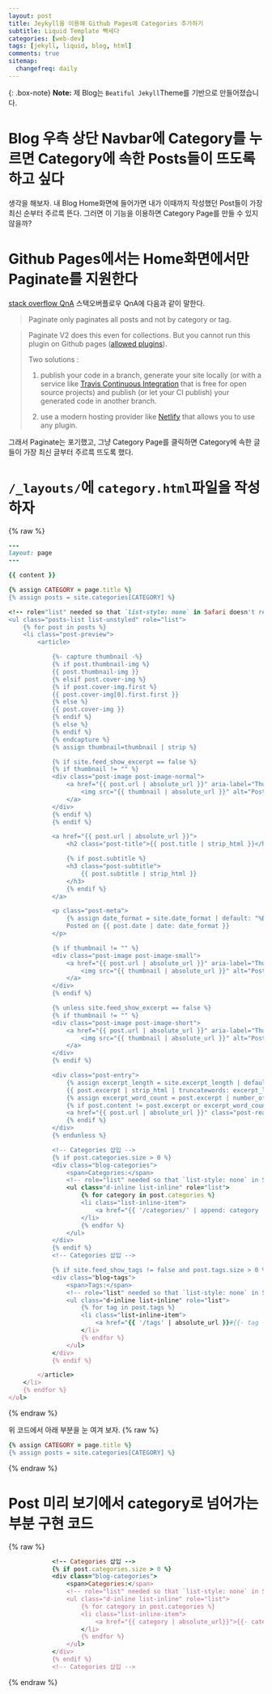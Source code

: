 ```yaml
---
layout: post
title: Jeykyll을 이용해 Github Pages에 Categories 추가하기
subtitle: Liquid Template 빡세다
categories: [web-dev]
tags: [jekyll, liquid, blog, html]
comments: true
sitemap:
  changefreq: daily
---
```


{: .box-note}
**Note:** 제 Blog는 `Beatiful Jekyll`Theme를 기반으로 만들어졌습니다.

# Blog 우측 상단 Navbar에 Category를 누르면 Category에 속한 Posts들이 뜨도록 하고 싶다


생각을 해보자. 내 Blog Home화면에 들어가면 내가 이때까지 작성했던 Post들이 가장 최신 순부터 주르륵 뜬다. 그러면 이 기능을 이용하면 Category Page를 만들 수 있지 않을까?

# Github Pages에서는 Home화면에서만 Paginate를 지원한다

[stack overflow QnA](https://stackoverflow.com/questions/56065176/how-to-paginate-categories-in-jekyll-with-github-pages)
스택오버플로우 QnA에 다음과 같이 말한다.

> Paginate only paginates all posts and not by category or tag.

>Paginate V2 does this even for collections. But you cannot run this plugin on Github pages ([allowed plugins](https://pages.github.com/versions/)).
>
>Two solutions :
>
>1.  publish your code in a branch, generate your site locally (or with a service like [Travis Continuous Integration](https://github.com/marketplace/travis-ci) that is free for open source projects) and publish (or let your CI publish) your generated code in another branch.
>  
>2.  use a modern hosting provider like [Netlify](https://netlify.com/) that allows you to use any plugin.

그래서 Paginate는 포기했고, 그냥 Category Page를 클릭하면 Category에 속한 글들이 가장 최신 글부터 주르륵 뜨도록 했다.

# `/_layouts/`에 `category.html`파일을 작성하자

{% raw %}
```ruby
---
layout: page
---

{{ content }}

{% assign CATEGORY = page.title %}
{% assign posts = site.categories[CATEGORY] %}

<!-- role="list" needed so that `list-style: none` in Safari doesn't remove the list semantics -->
<ul class="posts-list list-unstyled" role="list">
	{% for post in posts %}
	<li class="post-preview">
		<article>

			{%- capture thumbnail -%}
			{% if post.thumbnail-img %}
			{{ post.thumbnail-img }}
			{% elsif post.cover-img %}
			{% if post.cover-img.first %}
			{{ post.cover-img[0].first.first }}
			{% else %}
			{{ post.cover-img }}
			{% endif %}
			{% else %}
			{% endif %}
			{% endcapture %}
			{% assign thumbnail=thumbnail | strip %}

			{% if site.feed_show_excerpt == false %}
			{% if thumbnail != "" %}
			<div class="post-image post-image-normal">
				<a href="{{ post.url | absolute_url }}" aria-label="Thumbnail">
					<img src="{{ thumbnail | absolute_url }}" alt="Post thumbnail">
				</a>
			</div>
			{% endif %}
			{% endif %}

			<a href="{{ post.url | absolute_url }}">
				<h2 class="post-title">{{ post.title | strip_html }}</h2>

				{% if post.subtitle %}
				<h3 class="post-subtitle">
					{{ post.subtitle | strip_html }}
				</h3>
				{% endif %}
			</a>

			<p class="post-meta">
				{% assign date_format = site.date_format | default: "%B %-d, %Y" %}
				Posted on {{ post.date | date: date_format }}
			</p>

			{% if thumbnail != "" %}
			<div class="post-image post-image-small">
				<a href="{{ post.url | absolute_url }}" aria-label="Thumbnail">
					<img src="{{ thumbnail | absolute_url }}" alt="Post thumbnail">
				</a>
			</div>
			{% endif %}

			{% unless site.feed_show_excerpt == false %}
			{% if thumbnail != "" %}
			<div class="post-image post-image-short">
				<a href="{{ post.url | absolute_url }}" aria-label="Thumbnail">
					<img src="{{ thumbnail | absolute_url }}" alt="Post thumbnail">
				</a>
			</div>
			{% endif %}

			<div class="post-entry">
				{% assign excerpt_length = site.excerpt_length | default: 50 %}
				{{ post.excerpt | strip_html | truncatewords: excerpt_length }}
				{% assign excerpt_word_count = post.excerpt | number_of_words %}
				{% if post.content != post.excerpt or excerpt_word_count > excerpt_length %}
				<a href="{{ post.url | absolute_url }}" class="post-read-more">[Read&nbsp;More]</a>
				{% endif %}
			</div>
			{% endunless %}

			<!-- Categories 삽입 -->
			{% if post.categories.size > 0 %}
			<div class="blog-categories">
				<span>Categories:</span>
				<!-- role="list" needed so that `list-style: none` in Safari doesn't remove the list semantics -->
				<ul class="d-inline list-inline" role="list">
					{% for category in post.categories %}
					<li class="list-inline-item">
						<a href="{{ '/categories/' | append: category | absolute_url}}">{{- category -}}</a>
					</li>
					{% endfor %}
				</ul>
			</div>
			{% endif %}
			<!-- Categories 삽입 -->

			{% if site.feed_show_tags != false and post.tags.size > 0 %}
			<div class="blog-tags">
				<span>Tags:</span>
				<!-- role="list" needed so that `list-style: none` in Safari doesn't remove the list semantics -->
				<ul class="d-inline list-inline" role="list">
					{% for tag in post.tags %}
					<li class="list-inline-item">
						<a href="{{ '/tags' | absolute_url }}#{{- tag -}}">{{- tag -}}</a>
					</li>
					{% endfor %}
				</ul>
			</div>
			{% endif %}

		</article>
	</li>
	{% endfor %}
</ul>
```
{% endraw %}

위 코드에서 아래 부분을 눈 여겨 보자.
{% raw %}
```ruby
{% assign CATEGORY = page.title %}
{% assign posts = site.categories[CATEGORY] %}
```
{% endraw %}

# Post 미리 보기에서 category로 넘어가는 부분 구현 코드

{% raw %}
```ruby
			<!-- Categories 삽입 -->
			{% if post.categories.size > 0 %}
			<div class="blog-categories">
				<span>Categories:</span>
				<!-- role="list" needed so that `list-style: none` in Safari doesn't remove the list semantics -->
				<ul class="d-inline list-inline" role="list">
					{% for category in post.categories %}
					<li class="list-inline-item">
						<a href="{{ category | absolute_url}}">{{- category -}}</a>
					</li>
					{% endfor %}
				</ul>
			</div>
			{% endif %}
			<!-- Categories 삽입 -->
```
{% endraw %}